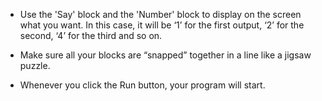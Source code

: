 -   Use the 'Say' block and the 'Number' block to display on the screen what you want.
    In this case, it will be ‘1’ for the first output, ‘2’ for the second, ‘4’ for
    the third and so on.

-   Make sure all your blocks are “snapped” together in a line like a jigsaw puzzle.

-   Whenever you click the Run button, your program will start.

